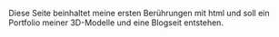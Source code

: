 Diese Seite beinhaltet meine ersten Berührungen mit html und soll ein Portfolio meiner 3D-Modelle und eine Blogseit entstehen.
